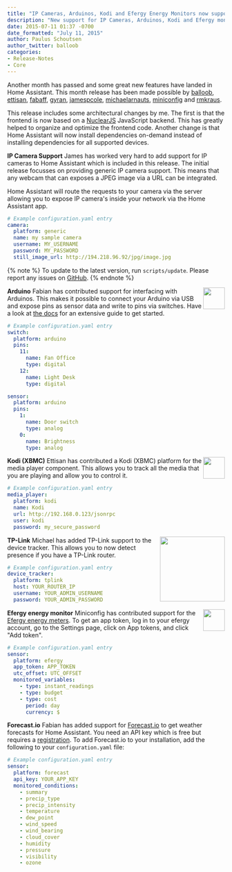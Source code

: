 ```yaml
---
title: "IP Cameras, Arduinos, Kodi and Efergy Energy Monitors now supported"
description: "New support for IP Cameras, Arduinos, Kodi and Efergy monitors"
date: 2015-07-11 01:37 -0700
date_formatted: "July 11, 2015"
author: Paulus Schoutsen
author_twitter: balloob
categories:
- Release-Notes
- Core
---
```


Another month has passed and some great new features have landed in Home Assistant. This month release has been made possible by [balloob](https://github.com/balloob), [ettisan](https://github.com/ettisan), [fabaff](https://github.com/fabaff), [gyran](https://github.com/gyran), [jamespcole](https://github.com/jamespcole), [michaelarnauts](https://github.com/michaelarnauts), [miniconfig](https://github.com/miniconfig) and [rmkraus](https://github.com/rmkraus).

This release includes some architectural changes by me. The first is that the frontend is now based on a [NuclearJS](http://optimizely.github.io/nuclear-js/) JavaScript backend. This has greatly helped to organize and optimize the frontend code. Another change is that Home Assistant will now install dependencies on-demand instead of installing dependencies for all supported devices.

__IP Camera Support__
James has worked very hard to add support for IP cameras to Home Assistant which is included in this release. The initial release focusses on providing generic IP camera support. This means that any webcam that can exposes a JPEG image via a URL can be integrated.

Home Assistant will route the requests to your camera via the server allowing you to expose IP camera's inside your network via the Home Assistant app.

```yaml
# Example configuration.yaml entry
camera:
  platform: generic
  name: my sample camera
  username: MY_USERNAME
  password: MY_PASSWORD
  still_image_url: http://194.218.96.92/jpg/image.jpg
```

{% note %}
To update to the latest version, run <code>scripts/update</code>. Please report any issues on <a href='https://github.com/home-assistant/home-assistant/issues'>GitHub</a>.
{% endnote %}

<!--more-->

__Arduino__
<img src='/images/supported_brands/arduino.png' style='border:none; box-shadow: none; float: right;' height='50' /> Fabian has contributed support for interfacing with Arduinos. This makes it possible to connect your Arduino via USB and expose pins as sensor data and write to pins via switches. Have a look at [the docs](/integrations/arduino/) for an extensive guide to get started.

```yaml
# Example configuration.yaml entry
switch:
  platform: arduino
  pins:
    11:
      name: Fan Office
      type: digital
    12:
      name: Light Desk
      type: digital

sensor:
  platform: arduino
  pins:
    1:
      name: Door switch
      type: analog
    0:
      name: Brightness
      type: analog
```

__Kodi (XBMC)__
<img src='/images/supported_brands/kodi.png' style='border:none; box-shadow: none; float: right;' height='50' /> Ettisan has contributed a Kodi (XBMC) platform for the media player component. This allows you to track all the media that you are playing and allow you to control it.

```yaml
# Example configuration.yaml entry
media_player:
  platform: kodi
  name: Kodi
  url: http://192.168.0.123/jsonrpc
  user: kodi
  password: my_secure_password
```

__TP-Link__
<img src='/images/supported_brands/tp-link.png' style='border:none; box-shadow: none; float: right;' width='150' /> Michael has added TP-Link support to the device tracker. This allows you to now detect presence if you have a TP-Link router.

```yaml
# Example configuration.yaml entry
device_tracker:
  platform: tplink
  host: YOUR_ROUTER_IP
  username: YOUR_ADMIN_USERNAME
  password: YOUR_ADMIN_PASSWORD
```

__Efergy energy monitor__
<img src='/images/supported_brands/efergy.png' style='border:none; box-shadow: none; float: right;' height='50' /> Miniconfig has contributed support for the [Efergy energy meters](https://efergy.com). To get an app token, log in to your efergy account, go to the Settings page, click on App tokens, and click "Add token".

```yaml
# Example configuration.yaml entry
sensor:
  platform: efergy
  app_token: APP_TOKEN
  utc_offset: UTC_OFFSET
  monitored_variables:
    - type: instant_readings
    - type: budget
    - type: cost
      period: day
      currency: $
```

__Forecast.io__
Fabian has added support for [Forecast.io](https://forecast.io/) to get weather forecasts for Home Assistant. You need an API key which is free but requires a [registration](https://developer.forecast.io/register). To add Forecast.io to your installation, add the following to your `configuration.yaml` file:

```yaml
# Example configuration.yaml entry
sensor:
  platform: forecast
  api_key: YOUR_APP_KEY
  monitored_conditions:
    - summary
    - precip_type
    - precip_intensity
    - temperature
    - dew_point
    - wind_speed
    - wind_bearing
    - cloud_cover
    - humidity
    - pressure
    - visibility
    - ozone
```
